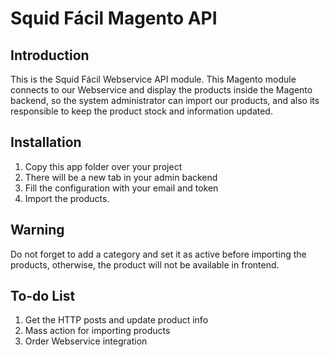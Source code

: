 Squid Fácil Magento API
=======

Introduction
------------
This is the Squid Fácil Webservice API module. This Magento module connects to
our Webservice and display the products inside the Magento backend, so the 
system administrator can import our products, and also its responsible to keep 
the product stock and information updated.

Installation
------------
1. Copy this app folder over your project
2. There will be a new tab in your admin backend
3. Fill the configuration with your email and token
4. Import the products.

Warning
-------
Do not forget to add a category and set it as active before importing the products,
otherwise, the product will not be available in frontend.

To-do List
----------
1. Get the HTTP posts and update product info
2. Mass action for importing products
3. Order Webservice integration
